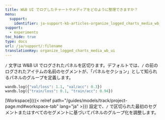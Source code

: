 ```yaml
---
title: W&B UI でログしたチャートやメディアをどのように整理できますか？
menu:
  support:
    identifier: ja-support-kb-articles-organize_logged_charts_media_wb_ui
support:
  - experiments
toc_hide: true
type: docs
url: /ja/support/:filename
translationKey: organize_logged_charts_media_wb_ui
---
```

`/` 文字は W&B UI でログされたパネルを区切ります。デフォルトでは、`/` の前のログされたアイテムの名前のセグメントが、「パネルセクション」として知られるパネルのグループを定義します。

```python
wandb.log({"val/loss": 1.1, "val/acc": 0.3})
wandb.log({"train/loss": 0.1, "train/acc": 0.94})
```

[Workspace]({{< relref path="/guides/models/track/project-page.md#workspace-tab" lang="ja" >}}) 設定で、`/` で区切られた最初のセグメントまたはすべてのセグメントに基づいてパネルのグループ化を調整します。